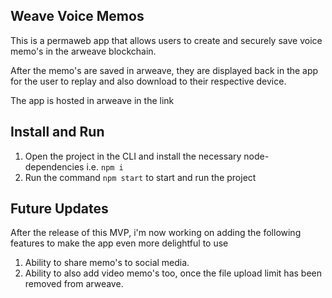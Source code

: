 ## Weave Voice Memos

This is a permaweb app that allows users to create and securely save voice memo's in the arweave blockchain.

After the memo's are saved in arweave, they are displayed back in the app for the user to replay and also download to their respective device.

The app is hosted in arweave in the link 

## Install and Run

1. Open the project in the CLI and install the necessary node-dependencies i.e. `npm i`
2. Run the command `npm start` to start and run the project

## Future Updates

After the release of this MVP, i'm now working on adding the following features to make the app even more delightful to use

1. Ability to share memo's to social media.
2. Ability to also add video memo's too, once the file upload limit has been removed from arweave.

